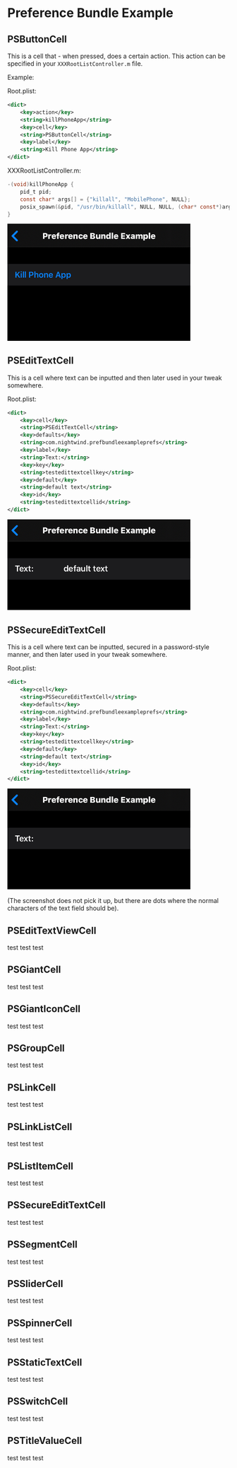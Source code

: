 # Preference Bundle Example


## PSButtonCell

This is a cell that - when pressed, does a certain action. This action can be specified in your `XXXRootListController.m` file.

Example:

Root.plist:

```xml
<dict>
	<key>action</key>
	<string>killPhoneApp</string>
	<key>cell</key>
	<string>PSButtonCell</string>
	<key>label</key>
	<string>Kill Phone App</string>
</dict>
```

XXXRootListController.m:

```objective-c
-(void)killPhoneApp {
	pid_t pid;
	const char* args[] = {"killall", "MobilePhone", NULL};
	posix_spawn(&pid, "/usr/bin/killall", NULL, NULL, (char* const*)args, NULL);
}
```

<div><img src="https://github.com/NightwindDev/Preference-Bundle-Example/blob/main/PSButtonCell.jpeg?raw=true" width="415">

## PSEditTextCell

This is a cell where text can be inputted and then later used in your tweak somewhere.

Root.plist:

```xml
<dict>
	<key>cell</key>
	<string>PSEditTextCell</string>
	<key>defaults</key>
	<string>com.nightwind.prefbundleexampleprefs</string>
	<key>label</key>
	<string>Text:</string>
	<key>key</key>
	<string>testedittextcellkey</string>
	<key>default</key>
	<string>default text</string>
	<key>id</key>
	<string>testedittextcellid</string>
</dict>
```

<div><img src="https://github.com/NightwindDev/Preference-Bundle-Example/blob/main/PSEditTextCell.jpeg?raw=true" width="415">

## PSSecureEditTextCell

This is a cell where text can be inputted, secured in a password-style manner, and then later used in your tweak somewhere.

Root.plist:

```xml
<dict>
	<key>cell</key>
	<string>PSSecureEditTextCell</string>
	<key>defaults</key>
	<string>com.nightwind.prefbundleexampleprefs</string>
	<key>label</key>
	<string>Text:</string>
	<key>key</key>
	<string>testedittextcellkey</string>
	<key>default</key>
	<string>default text</string>
	<key>id</key>
	<string>testedittextcellid</string>
</dict>
```

<div><img src="https://github.com/NightwindDev/Preference-Bundle-Example/blob/main/PSSecureEditTextCell.jpeg?raw=true" width="415">

(The screenshot does not pick it up, but there are dots where the normal characters of the text field should be).

## PSEditTextViewCell

test test test

## PSGiantCell

test test test

## PSGiantIconCell

test test test

## PSGroupCell

test test test

## PSLinkCell

test test test

## PSLinkListCell

test test test

## PSListItemCell

test test test

## PSSecureEditTextCell

test test test

## PSSegmentCell

test test test

## PSSliderCell

test test test

## PSSpinnerCell

test test test

## PSStaticTextCell

test test test

## PSSwitchCell

test test test

## PSTitleValueCell

test test test
